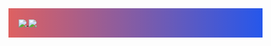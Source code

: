 <div style="background: linear-gradient(to right, #de6161, #2657eb);padding:20px;">
<a href="https://github.com/anuraghazra/github-readme-stats">
  <img align="center" src="https://github-readme-stats.vercel.app/api?username=JerryIs-strong&show_icons=true&theme=github_dark" />
</a>
<a href="https://github.com/anuraghazra/convoychat">
  <img align="center" src="https://github-readme-stats.vercel.app/api/top-langs/?username=JerryIs-strong&theme=github_dark" />
</a>
</div>

<!-- ![JERRY's GitHub stats](https://github-readme-stats.vercel.app/api?username=JerryIs-strong&show_icons=true&theme=github_dark)
[![Top Langs](https://github-readme-stats.vercel.app/api/top-langs/?username=JerryIs-strong)](https://github.com/anuraghazra/github-readme-stats) -->
